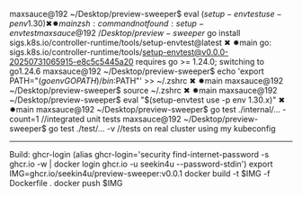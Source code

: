 maxsauce@192 ~/Desktop/preview-sweeper$ eval $(setup-envtest use -p env 1.30)                                                                                                         ✖ ✹main 
zsh: command not found: setup-envtest
maxsauce@192 ~/Desktop/preview-sweeper$ go install sigs.k8s.io/controller-runtime/tools/setup-envtest@latest                                                                          ✖ ✹main 
go: sigs.k8s.io/controller-runtime/tools/setup-envtest@v0.0.0-20250731065915-e8c5c5445a20 requires go >= 1.24.0; switching to go1.24.6
maxsauce@192 ~/Desktop/preview-sweeper$ echo 'export PATH="$(go env GOPATH)/bin:$PATH"' >> ~/.zshrc                                                                                   ✖ ✹main 
maxsauce@192 ~/Desktop/preview-sweeper$ source ~/.zshrc                                                                                                                               ✖ ✹main 
maxsauce@192 ~/Desktop/preview-sweeper$ eval "$(setup-envtest use -p env 1.30.x)"                                                                                                     ✖ ✹main 
maxsauce@192 ~/Desktop/preview-sweeper$ go test ./internal/... -count=1    //integrated unit tests
maxsauce@192 ~/Desktop/preview-sweeper$ go test ./test/... -v              //tests on real cluster using my kubeconfig

-----------------------------------------
Build:
ghcr-login (alias ghcr-login='security find-internet-password -s ghcr.io -w | docker login ghcr.io -u seekin4u --password-stdin')
export IMG=ghcr.io/seekin4u/preview-sweeper:v0.0.1
docker build -t $IMG -f Dockerfile .
docker push $IMG